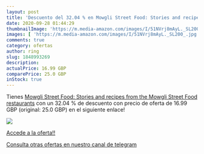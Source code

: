 ```yaml
---
layout: post
title: 'Descuento del 32.04 % en Mowgli Street Food: Stories and recipes '
date: 2020-09-28 01:44:29
thumbnailImage: 'https://m.media-amazon.com/images/I/51NVrj8mAyL._SL200_.jpg'
images: [ 'https://m.media-amazon.com/images/I/51NVrj8mAyL._SL200_.jpg' ]
comments: true
category: ofertas
author: ring
slug: 1848993269
description:
actualPrice: 16.99 GBP
comparePrice: 25.0 GBP
inStock: true
---
```


Tienes [Mowgli Street Food: Stories and recipes from the Mowgli Street Food restaurants](https://www.amazon.co.uk/dp/1848993269/?tag=redken01-21) con un 32.04 % de descuento con precio de oferta de 16.99 GBP (original: 25.0 GBP) en el siguiente enlace!

[![](https://m.media-amazon.com/images/I/51NVrj8mAyL._SL200_.jpg)](https://www.amazon.co.uk/dp/1848993269/?tag=redken01-21)

[Accede a la oferta!!](https://www.amazon.co.uk/dp/1848993269/?tag=redken01-21)

[Consulta otras ofertas en nuestro canal de telegram](https://t.me/s/ofertas25)
